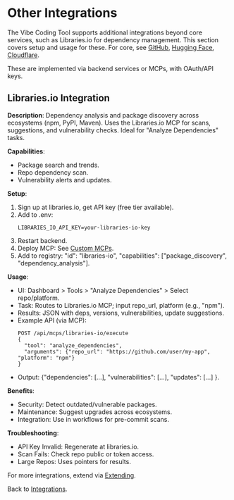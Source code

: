 # Other Integrations

The Vibe Coding Tool supports additional integrations beyond core services, such as Libraries.io for dependency management. This section covers setup and usage for these. For core, see [GitHub](github.md), [Hugging Face](huggingface.md), [Cloudflare](cloudflare.md).

These are implemented via backend services or MCPs, with OAuth/API keys.

## Libraries.io Integration

**Description**: Dependency analysis and package discovery across ecosystems (npm, PyPI, Maven). Uses the Libraries.io MCP for scans, suggestions, and vulnerability checks. Ideal for "Analyze Dependencies" tasks.

**Capabilities**:
- Package search and trends.
- Repo dependency scan.
- Vulnerability alerts and updates.

**Setup**:
1. Sign up at libraries.io, get API key (free tier available).
2. Add to .env:
   ```
   LIBRARIES_IO_API_KEY=your-libraries-io-key
   ```
3. Restart backend.
4. Deploy MCP: See [Custom MCPs](../mcps/custom-mcps.md#librariesio-mcp-server).
5. Add to registry: "id": "libraries-io", "capabilities": ["package_discovery", "dependency_analysis"].

**Usage**:
- UI: Dashboard > Tools > "Analyze Dependencies" > Select repo/platform.
- Task: Routes to Libraries.io MCP; input repo_url, platform (e.g., "npm").
- Results: JSON with deps, versions, vulnerabilities, update suggestions.
- Example API (via MCP):
  ```
  POST /api/mcps/libraries-io/execute
  {
    "tool": "analyze_dependencies",
    "arguments": {"repo_url": "https://github.com/user/my-app", "platform": "npm"}
  }
  ```
- Output: {"dependencies": [...], "vulnerabilities": [...], "updates": [...] }.

**Benefits**:
- Security: Detect outdated/vulnerable packages.
- Maintenance: Suggest upgrades across ecosystems.
- Integration: Use in workflows for pre-commit scans.

**Troubleshooting**:
- API Key Invalid: Regenerate at libraries.io.
- Scan Fails: Check repo public or token access.
- Large Repos: Uses pointers for results.

For more integrations, extend via [Extending](../developer/extending.md#custom-integrations).

Back to [Integrations](index.md).
